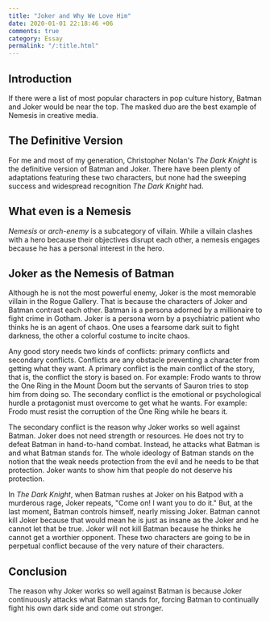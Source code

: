 ```yaml
---
title: "Joker and Why We Love Him"
date: 2020-01-01 22:18:46 +06
comments: true
category: Essay
permalink: "/:title.html"
---
```


## Introduction

If there were a list of most popular characters in pop culture
history, Batman and Joker would be near the top. The masked duo are
the best example of Nemesis in creative media.

## The Definitive Version

For me and most of my generation, Christopher Nolan's *The Dark
Knight* is the definitive version of Batman and Joker. There have been
plenty of adaptations featuring these two characters, but none had the
sweeping success and widespread recognition *The Dark Knight* had.

## What even is a Nemesis

*Nemesis* or *arch-enemy* is a subcategory of villain. While a villain
clashes with a hero because their objectives disrupt each other, a
nemesis engages because he has a personal interest in the hero.

## Joker as the Nemesis of Batman

Although he is not the most powerful enemy, Joker is the most
memorable villain in the Rogue Gallery. That is because the characters
of Joker and Batman contrast each other. Batman is a persona adorned
by a millionaire to fight crime in Gotham. Joker is a persona worn by
a psychiatric patient who thinks he is an agent of chaos. One uses a
fearsome dark suit to fight darkness, the other a colorful costume to
incite chaos.

Any good story needs two kinds of conflicts: primary conflicts and
secondary conflicts. Conflicts are any obstacle preventing a character
from getting what they want. A primary conflict is the main conflict
of the story, that is, the conflict the story is based on. For
example: Frodo wants to throw the One Ring in the Mount Doom but the
servants of Sauron tries to stop him from doing so. The secondary
conflict is the emotional or psychological hurdle a protagonist must
overcome to get what he wants. For example: Frodo must resist the
corruption of the One Ring while he bears it.

The secondary conflict is the reason why Joker works so well against
Batman. Joker does not need strength or resources. He does not try to
defeat Batman in hand-to-hand combat. Instead, he attacks what Batman
is and what Batman stands for. The whole ideology of Batman stands on
the notion that the weak needs protection from the evil and he needs
to be that protection. Joker wants to show him that people do not
deserve his protection.

In *The Dark Knight*, when Batman rushes at Joker on his Batpod with a
murderous rage, Joker repeats, "Come on! I want you to do it." But, at
the last moment, Batman controls himself, nearly missing Joker. Batman
cannot kill Joker because that would mean he is just as insane as the
Joker and he cannot let that be true. Joker will not kill Batman
because he thinks he cannot get a worthier opponent. These two
characters are going to be in perpetual conflict because of the very
nature of their characters.

## Conclusion

The reason why Joker works so well against Batman is because Joker
continuously attacks what Batman stands for, forcing Batman to
continually fight his own dark side and come out stronger.
